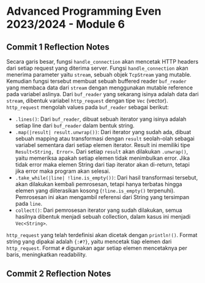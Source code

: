 # Advanced Programming Even 2023/2024 - Module 6

## Commit 1 Reflection Notes

Secara garis besar, fungsi `handle_connection` akan mencetak HTTP headers dari setiap request yang diterima server. Fungsi `handle_connection` akan menerima parameter yaitu `stream`, sebuah objek `TcpStream` yang mutable. Kemudian fungsi tersebut membuat sebuah buffered reader `buf_reader` yang membaca data dari `stream` dengan menggunakan mutable reference pada variabel aslinya. Dari `buf_reader` yang sekarang isinya adalah data dari `stream`, dibentuk variabel `http_request` dengan tipe `Vec` (vector). `http_request` mengolah values pada `buf_reader` sebagai berikut:

- `.lines()`: Dari `buf_reader`, dibuat sebuah iterator yang isinya adalah setiap line dari `buf_reader` dalam bentuk string.
- `.map(|result| result.unwrap())`: Dari iterator yang sudah ada, dibuat sebuah mapping atau transformasi dengan `result` seolah-olah sebagai variabel sementara dari setiap elemen iterator. Result ini memiliki tipe `Result<String, Error>`. Dari setiap `result` akan dilakukan `.unwrap()`, yaitu memeriksa apakah setiap elemen tidak menimbulkan error. Jika tidak error maka elemen String dari tiap iterator akan di-return, tetapi jika error maka program akan selesai.
- `.take_while(|line| !line.is_empty())`: Dari hasil transformasi tersebut, akan dilakukan kembali pemrosesan, tetapi hanya terbatas hingga elemen yang diiterasikan kosong (`!line.is_empty()` terpenuhi). Pemrosesan ini akan mengambil referensi dari String yang tersimpan pada `line`.
- `collect()`: Dari pemrosesan iterator yang sudah dilakukan, semua hasilnya dibentuk menjadi sebuah collection, dalam kasus ini menjadi `Vec<String>`.

`http_request` yang telah terdefinisi akan dicetak dengan `println!()`. Format string yang dipakai adalah `{:#?}`, yaitu mencetak tiap elemen dari `http_request`. Format `#` digunakan agar setiap elemen mencetaknya per baris, meningkatkan readability.

## Commit 2 Reflection Notes
